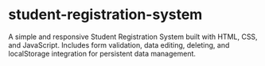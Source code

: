 # student-registration-system
A simple and responsive Student Registration System built with HTML, CSS, and JavaScript. Includes form validation, data editing, deleting, and localStorage integration for persistent data management.
